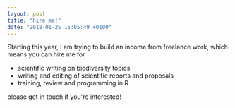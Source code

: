 ```yaml
---
layout: post
title: "hire me!"
date: "2018-01-25 15:05:49 +0100"
---
```


Starting this year, I am trying to build an income from freelance work, which means you can hire me for

- scientific writing on biodiversity topics
- writing and editing of scientific reports and proposals
- training, review and programming in R

please get in touch if you're interested!

